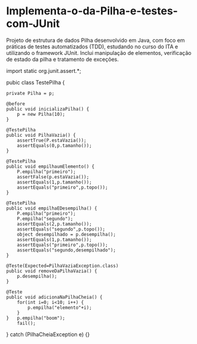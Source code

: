 # Implementa-o-da-Pilha-e-testes-com-JUnit
Projeto de estrutura de dados Pilha desenvolvido em Java, com foco em práticas de testes automatizados (TDD), estudando no curso do ITA e utilizando o framework JUnit. Inclui manipulação de elementos, verificação de estado da pilha e tratamento de exceções.

import static org.junit.assert.*;

pubic class TestePilha {

    private Pilha = p;

    @before
    public void inicializaPilha() {
        p = new Pilha(10);
    }

    @TestePilha
    public void PilhaVazia() {
        assertTrue(P.estaVazia());
        assertEquals(0,p.tamanho());
    }  

    @TestePilha
    public void empilhaumElemento() {
        P.empilha("primeiro");
        assertFalse(p.estaVazia());
        assertEquals(1,p.tamanho());
        assertEquals("primeiro",p.topo());
    }

    @TestePilha
    public void empilhaEDesempilha() {
        P.empilha("primeiro");
        P.empilha("segundo");
        assertEquals(2,p.tamanho());
        assertEquals("segundo",p.topo());
        object desempilhado = p.desempilha();
        assertEquals(1,p.tamanho());
        assertEquals("primeiro",p.topo());
        assertEquals("segundo,desempilhado");
    }

    @Teste(Expected=PilhaVaziaException.class)
    public void removeDaPilhaVazia() {
        p.desempilha();
    }

    @Teste
    public void adicionaNaPilhaCheia() {
        for(int i=0; i<10; i++) {
            p.empilha("elemento"+i);
        } 
    }   p.empilha("boom"); 
        fail();
}     catch (PilhaCheiaException e) {}
